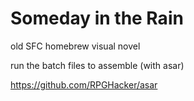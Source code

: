 # Someday in the Rain
old SFC homebrew visual novel

run the batch files to assemble (with asar)

https://github.com/RPGHacker/asar
